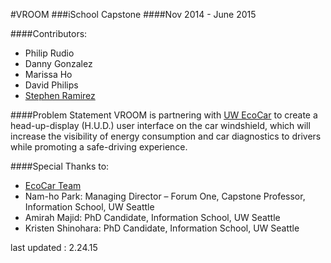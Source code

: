 #VROOM
###iSchool Capstone
####Nov 2014 - June 2015

####Contributors:
* Philip Rudio 
* Danny Gonzalez
* Marissa Ho
* David Philips
* [Stephen Ramirez](ramirs.github.io)



####Problem Statement
VROOM is partnering with [UW EcoCar](http://uwecocar.com/) to create a head-up-display (H.U.D.) user interface on the car windshield, which will increase the visibility of energy consumption and car diagnostics to drivers while promoting a safe-driving experience. 


####Special Thanks to:
* [EcoCar Team](http://uwecocar.com)
* Nam-ho Park: Managing Director – Forum One, Capstone Professor, Information School, UW Seattle
* Amirah Majid: PhD Candidate, Information School, UW Seattle
* Kristen Shinohara: PhD Candidate, Information School, UW Seattle


last updated : 2.24.15